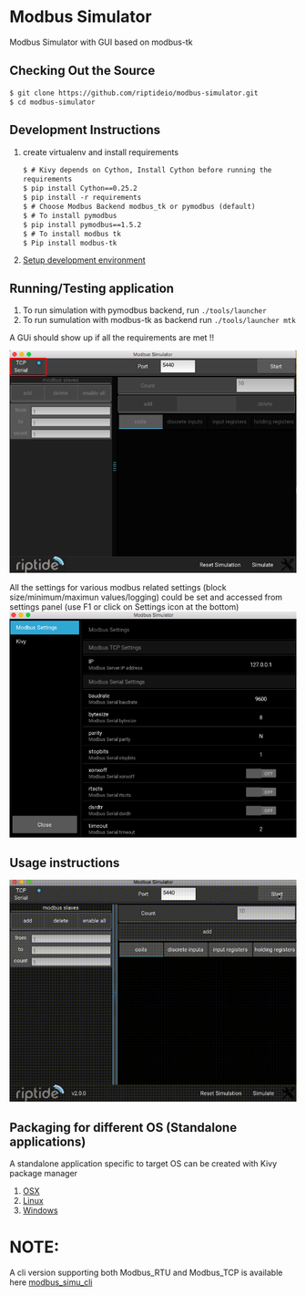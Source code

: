 # Modbus Simulator

Modbus Simulator with GUI based on modbus-tk

## Checking Out the Source
    $ git clone https://github.com/riptideio/modbus-simulator.git
    $ cd modbus-simulator


## Development Instructions
1. create virtualenv and install requirements
   
    ```
    $ # Kivy depends on Cython, Install Cython before running the requirements
    $ pip install Cython==0.25.2
    $ pip install -r requirements
    $ # Choose Modbus Backend modbus_tk or pymodbus (default)
    $ # To install pymodbus
    $ pip install pymodbus==1.5.2
    $ # To install modbus tk
    $ Pip install modbus-tk

    ```


3. [Setup development environment](https://github.com/kivy/kivy/wiki/Setting-Up-Kivy-with-various-popular-IDE's)

## Running/Testing application

1. To run simulation with pymodbus backend, run `./tools/launcher`
2. To run sumulation with modbus-tk as backend run `./tools/launcher mtk`



A GUi should show up if all the requirements are met !!

![main_screen.png](/img/main_screen.png)

All the settings for various modbus related settings (block size/minimum/maximun values/logging) could be set and accessed from settings panel (use F1 or click on Settings icon at the bottom)
![settings_screen.png](img/settings_screen.png)

## Usage instructions
[![Demo Modbus Simulator](/img/simu.gif)](https://www.youtube.com/watch?v=a5-OridSlt8)

## Packaging for different OS (Standalone applications)
A standalone application specific to target OS can be created with Kivy package manager

1. [OSX](https://kivy.org/docs/guide/packaging-osx.html)
2. [Linux](http://bitstream.io/packaging-and-distributing-a-kivy-application-on-linux.html)
3. [Windows](http://kivy.org/docs/guide/packaging-windows.html)


# NOTE:
A cli version supporting both Modbus_RTU and Modbus_TCP is available here [modbus_simu_cli](https://github.com/dhoomakethu/modbus_sim_cli)
